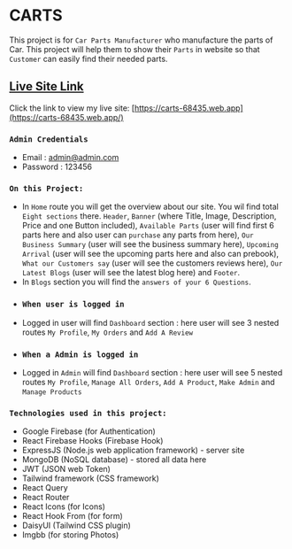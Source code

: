 # CARTS

This project is for `Car Parts Manufacturer` who manufacture the parts of Car. This project will help them to show their `Parts` in website so that `Customer` can easily find their needed parts.

## [Live Site Link](https://carts-68435.web.app/)

Click the link to view my live site: [https://carts-68435.web.app](https://carts-68435.web.app/)

### `Admin Credentials`
* Email :  admin@admin.com
* Password : 123456


### `On this Project: `
* In `Home` route you will get the overview about our site. You wil find total `Eight sections` there. `Header`, `Banner` (where Title, Image, Description, Price and one Button included), `Available Parts` (user will find first 6 parts here and also user can `purchase` any parts from here), `Our Business Summary` (user will see the business summary here), `Upcoming Arrival` (user will see the upcoming parts here and also can prebook), `What our Customers say` (user will see the customers reviews here), `Our Latest Blogs` (user will see the latest blog here) and `Footer`.
* In `Blogs` section you will find the `answers of your 6 Questions`.
* ### `When user is logged in`
* Logged in user will find `Dashboard` section : here user will see 3 nested routes `My Profile`, `My Orders` and `Add A Review`
* ### `When a Admin is logged in`
* Logged in `Admin` will find `Dashboard` section : here user will see 5 nested routes `My Profile`, `Manage All Orders`, `Add A Product`, `Make Admin` and `Manage Products`

### `Technologies used in this project: `
* Google Firebase (for Authentication)
* React Firebase Hooks (Firebase Hook)
* ExpressJS (Node.js web application framework) - server site
* MongoDB (NoSQL database) - stored all data here
* JWT (JSON web Token)
* Tailwind framework (CSS framework)
* React Query
* React Router
* React Icons (for Icons)
* React Hook From (for form)
* DaisyUI (Tailwind CSS plugin)
* Imgbb (for storing Photos)